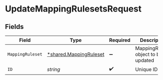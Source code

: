 # UpdateMappingRulesetsRequest


## Fields

| Field                                                           | Type                                                            | Required                                                        | Description                                                     |
| --------------------------------------------------------------- | --------------------------------------------------------------- | --------------------------------------------------------------- | --------------------------------------------------------------- |
| `MappingRuleset`                                                | [*shared.MappingRuleset](../../models/shared/mappingruleset.md) | :heavy_minus_sign:                                              | MappingRuleset object to be updated                             |
| `ID`                                                            | *string*                                                        | :heavy_check_mark:                                              | Unique ID                                                       |